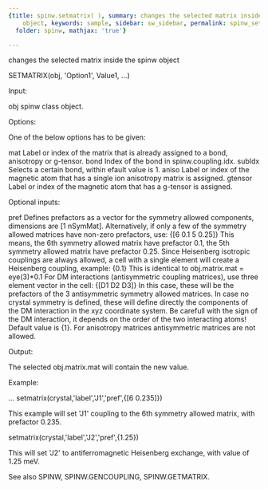 ```yaml
---
{title: spinw.setmatrix( ), summary: changes the selected matrix inside the spinw
    object, keywords: sample, sidebar: sw_sidebar, permalink: spinw_setmatrix.html,
  folder: spinw, mathjax: 'true'}

---
```

changes the selected matrix inside the spinw object
 
SETMATRIX(obj, 'Option1', Value1, ...)
 
Input:
 
obj           spinw class object.
 
Options:
 
One of the below options has to be given:
 
mat           Label or index of the matrix that is already assigned to
              a bond, anisotropy or g-tensor.
bond          Index of the bond in spinw.coupling.idx.
subIdx        Selects a certain bond, within efault value is 1.
aniso         Label or index of the magnetic atom that has a single ion
              anisotropy matrix is assigned.
gtensor       Label or index of the magnetic atom that has a g-tensor is 
              assigned.
 
Optional inputs:
 
pref      Defines prefactors as a vector for the symmetry allowed
          components, dimensions are [1 nSymMat]. Alternatively, if only
          a few of the symmetry allowed matrices have non-zero
          prefactors, use:
              {[6 0.1 5 0.25]}
          This means, the 6th symmetry allowed matrix have prefactor 0.1,
          the 5th symmetry allowed matrix have prefactor 0.25. Since
          Heisenberg isotropic couplings are always allowed, a cell with
          a single element will create a Heisenberg coupling, example:
              {0.1}
          This is identical to obj.matrix.mat = eye(3)*0.1
          For DM interactions (antisymmetric coupling matrices), use
          three element vector in the cell:
              {[D1 D2 D3]}
          In this case, these will be the prefactors of the 3
          antisymmetric symmetry allowed matrices. In case no crystal
          symmetry is defined, these will define directly the components
          of the  DM interaction in the xyz coordinate system. Be
          carefull with the sign of the DM interaction, it depends on the
          order of the two interacting atoms! Default value is {1}.
          For anisotropy matrices antisymmetric matrices are not allowed.
 
Output:
 
The selected obj.matrix.mat will contain the new value.
 
Example:
 
...
setmatrix(crystal,'label','J1','pref',{[6 0.235]})
 
This example will set 'J1' coupling to the 6th symmetry allowed matrix,
with prefactor 0.235.
 
setmatrix(crystal,'label','J2','pref',{1.25})
 
This will set 'J2' to antiferromagnetic Heisenberg exchange, with value
of 1.25 meV.
 
See also SPINW, SPINW.GENCOUPLING, SPINW.GETMATRIX.
 
